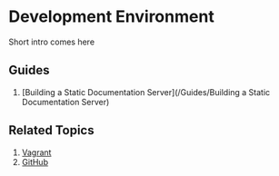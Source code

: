 Development Environment
==================================================

Short intro comes here


Guides
--------------------------------------------------

1. [Building a Static Documentation Server](/Guides/Building a Static Documentation Server)


Related Topics
--------------------------------------------------

1. [Vagrant](/Topics/Vagrant)
1. [GitHub](/Topics/GitHub)